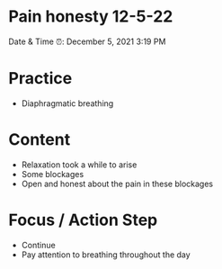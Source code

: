 # Pain honesty 12-5-22

Date & Time ⏰: December 5, 2021 3:19 PM

# Practice

- Diaphragmatic breathing

# Content

- Relaxation took a while to arise
- Some blockages
- Open and honest about the pain in these blockages

# Focus / Action Step

- Continue
- Pay attention to breathing throughout the day